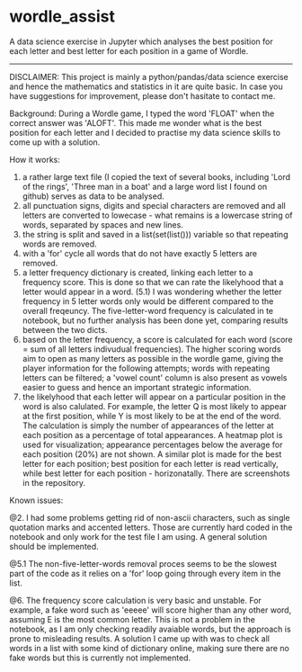 # wordle_assist
A data science exercise in Jupyter which analyses the best position for each letter and best letter for each position in a game of Wordle.

***
DISCLAIMER:
This project is mainly a python/pandas/data science exercise and hence the mathematics and statistics in it are quite basic. In case you have suggestions for improvement, please don't hasitate to contact me.


Background:
During a Wordle game, I typed the word 'FLOAT' when the correct answer was 'ALOFT'. This made me wonder what is the best position for each letter and I decided to practise my data science skills to come up with a solution.

How it works:
  1. a rather large text file (I copied the text of several books, including 'Lord of the rings', 'Three man in a boat' and a large word list I found on github) serves as data to be analysed.
  2. all punctuation signs, digits and special characters are removed and all letters are converted to lowecase - what remains is a lowercase string of words, separated by spaces and new lines.
  3. the string is split and saved in a list(set(list())) variable so that repeating words are removed.
  4. with a 'for' cycle all words that do not have exactly 5 letters are removed.
  5. a letter frequency dictionary is created, linking each letter to a frequency score. This is done so that we can rate the likelyhood that a letter would appear in a word.
  (5.1) I was wondering whether the letter frequency in 5 letter words only would be different compared to the overall freqeuncy. The five-letter-word frequency is calculated in te notebook, but no further analysis has been done yet, comparing results between the two dicts.
  6. based on the letter frequency, a score is calculated for each word (score = sum of all letters indivudual frequencies). The higher scoring words aim to open as many letters as possible in the wordle game, giving the player information for the following attempts; words with repeating letters can be filtered; a 'vowel count' column is also present as vowels easier to guess and hence an important strategic information.
  7. the likelyhood that each letter will appear on a particular position in the word is also calulated. For example, the letter Q is most likely to appear at the first position, while Y is most likely to be at the end of the word. The calculation is simply the number of appearances of the letter at each position as a percentage of total appearances. A heatmap plot is used for visualization; appearance percentages below the average for each position (20%) are not shown. A similar plot is made for the best letter for each position; best position for each letter is read vertically, while best letter for each position - horizonatally. There are screenshots in the repository.


Known issues:

  @2. I had some problems getting rid of non-ascii characters, such as single quotation marks and accented letters. Those are currently hard coded in the notebook and only work for the test file I am using. A general solution should be implemented.

  @5.1  The non-five-letter-words removal proces seems to be the slowest part of the code as it relies on a 'for' loop going through every item in the list. 

  @6. The frequency score calculation is very basic and unstable. For example, a fake word such as 'eeeee' will score higher than any other word, assuming E is the most common letter. This is not a problem in the notebook, as I am only checking readily avaiable words, but the approach is prone to misleading results. A solution I came up with was to check all words in a list with some kind of dictionary online, making sure there are no fake words but this is currently not implemented.
